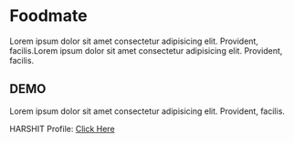 # Foodmate

Lorem ipsum dolor sit amet consectetur adipisicing elit. Provident,
facilis.Lorem ipsum dolor sit amet consectetur adipisicing elit. Provident,
facilis.

## DEMO

Lorem ipsum dolor sit amet consectetur adipisicing elit. Provident,
facilis.

HARSHIT Profile: [Click Here](https://github.com/harshitrana672)
